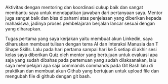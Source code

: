 <p>Aktivitas dengan mentoring dan koordinasi cukup baik dan sangat membantu saya untuk mendapatkan jawaban dari pertanyaan saya. Mentor juga sangat baik dan bisa dipahami atas penjelasan yang diberikan kepada mahasiswa, jadinya proses pembelajaran berjalan lancar sesuai dengan yang diharapkan.</p>
<p>Tugas pertama yang saya kerjakan yaitu membuat akun Linkedin, saya diharuskan membuat tulisan dengan tema AI dan Interaksi Manusia dan T Shape Skills. Lalu pada hari pertama sampai hari ke 5 setiap di akhir sesi kelas saya diberikan Quiz oleh mentor yang bertujuan untuk evaluasi apa saja yang sudah dibahas pada pertemuan yang sudah dilaksanakan, lalu saya mempelajari apa saja commands commands pada Git Bash lalu di praktikan dan membuat akun Github yang bertujuan untuk upload file dan mengubah file di github dengan git bash.</p>